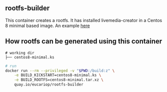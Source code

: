 ## rootfs-builder
This container creates a rootfs. It has installed livemedia-creator in a Centos 8 minimal based image. An example [here](https://github.com/eucariop/rootfs-builder)

## How rootfs can be generated using this container
```
# working dir
├── centos8-minimal.ks
```
```bash
# run
docker run --rm --privileged -v "$PWD:/build:z" \
    -e BUILD_KICKSTART=centos8-minimal.ks \
    -e BUILD_ROOTFS=centos8-minimal.tar.xz \
    quay.io/eucariop/rootfs-builder
```

